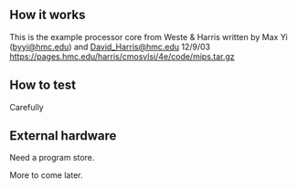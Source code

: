 <!---

This file is used to generate your project datasheet. Please fill in the information below and delete any unused
sections.

You can also include images in this folder and reference them in the markdown. Each image must be less than
512 kb in size, and the combined size of all images must be less than 1 MB.
-->

## How it works

This is the example processor core from Weste & Harris written by Max Yi (byyi@hmc.edu) and David_Harris@hmc.edu 12/9/03
https://pages.hmc.edu/harris/cmosvlsi/4e/code/mips.tar.gz

## How to test

Carefully

## External hardware

Need a program store.  


More to come later. 
